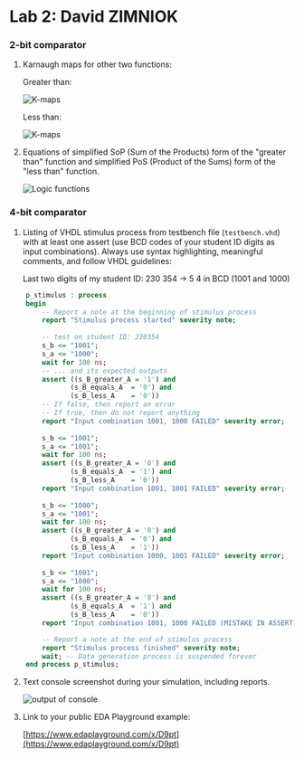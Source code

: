 # Lab 2: David ZIMNIOK

### 2-bit comparator

1. Karnaugh maps for other two functions:

   Greater than:

   ![K-maps](images/kmapgrater.png)

   Less than:

   ![K-maps](images/kmapless.png)

2. Equations of simplified SoP (Sum of the Products) form of the "greater than" function and simplified PoS (Product of the Sums) form of the "less than" function.

   ![Logic functions](images/equations.png)

### 4-bit comparator

1. Listing of VHDL stimulus process from testbench file (`testbench.vhd`) with at least one assert (use BCD codes of your student ID digits as input combinations). Always use syntax highlighting, meaningful comments, and follow VHDL guidelines:

   Last two digits of my student ID: 230 354 -> 5 4 in BCD (1001 and 1000)

```vhdl
    p_stimulus : process
    begin
        -- Report a note at the beginning of stimulus process
        report "Stimulus process started" severity note;
		
        -- test on student ID: 230354
        s_b <= "1001"; 
        s_a <= "1000"; 
        wait for 100 ns;
        -- ... and its expected outputs
        assert ((s_B_greater_A = '1') and
               (s_B_equals_A  = '0') and
               (s_B_less_A    = '0'))
        -- If false, then report an error
        -- If true, then do not report anything
        report "Input combination 1001, 1000 FAILED" severity error;
        
        s_b <= "1001"; 
        s_a <= "1001"; 
        wait for 100 ns;
        assert ((s_B_greater_A = '0') and
               (s_B_equals_A  = '1') and
               (s_B_less_A    = '0'))
        report "Input combination 1001, 1001 FAILED" severity error;
        
        s_b <= "1000"; 
        s_a <= "1001"; 
        wait for 100 ns;
        assert ((s_B_greater_A = '0') and
               (s_B_equals_A  = '0') and
               (s_B_less_A    = '1'))
        report "Input combination 1000, 1001 FAILED" severity error;
        
        s_b <= "1001"; 
        s_a <= "1000"; 
        wait for 100 ns;
        assert ((s_B_greater_A = '0') and
               (s_B_equals_A  = '1') and
               (s_B_less_A    = '0'))
        report "Input combination 1001, 1000 FAILED (MISTAKE IN ASSERT)" severity error;

        -- Report a note at the end of stimulus process
        report "Stimulus process finished" severity note;
        wait; -- Data generation process is suspended forever
    end process p_stimulus;
```

2. Text console screenshot during your simulation, including reports.

   ![output of console](imgages/console.png)

3. Link to your public EDA Playground example:

   [https://www.edaplayground.com/x/D9pt](https://www.edaplayground.com/x/D9pt)
